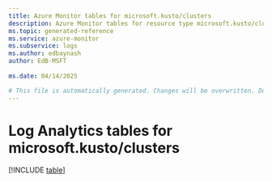 ```yaml
---
title: Azure Monitor tables for microsoft.kusto/clusters
description: Azure Monitor tables for resource type microsoft.kusto/clusters
ms.topic: generated-reference
ms.service: azure-monitor
ms.subservice: logs
ms.author: edbaynash
author: EdB-MSFT
   
ms.date: 04/14/2025

# This file is automatically generated. Changes will be overwritten. Do not change this file directly.
---
```


# Log Analytics tables for microsoft.kusto/clusters  

[!INCLUDE [table](~/reusable-content/ce-skilling/azure/includes/azure-monitor/reference/tables/microsoft-kusto_clusters-include.md)]

